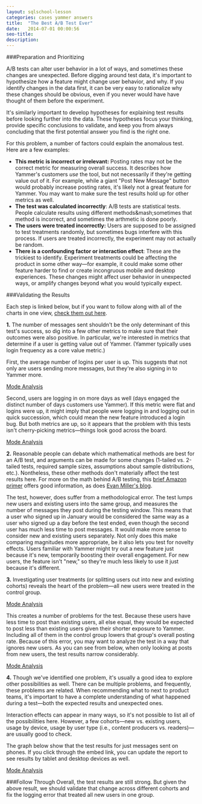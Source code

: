 ```yaml
---
layout: sqlschool-lesson
categories: cases yammer answers
title:  "The Best A/B Test Ever"
date:   2014-07-01 00:00:56
seo-title: 
description: 
---
```


###Preparation and Prioritizing

A/B tests can alter user behavior in a lot of ways, and sometimes these changes are unexpected. Before digging around test data, it's important to hypothesize how a feature might change user behavior, and why. If you identify changes in the data first, it can be very easy to rationalize why these changes should be obvious, even if you never would have have thought of them before the experiment.

It's similarly important to develop hypotheses for explaining test results before looking further into the data. These hypotheses focus your thinking, provide specific conclusions to validate, and keep you from always concluding that the first potential answer you find is the right one.

For this problem, a number of factors could explain the anomalous test. Here are a few examples:

* **This metric is incorrect or irrelevant:** Posting rates may not be the correct metric for measuring overall success. It describes how Yammer's customers *use* the tool, but not necessarily if they're getting value out of it. For example, while a giant "Post New Message" button would probably increase posting rates, it's likely not a great feature for Yammer. You may want to make sure the test results hold up for other metrics as well.
* **The test was calculated incorrectly**: A/B tests are statistical tests. People calculate results using different methods&mash;sometimes that method is incorrect, and sometimes the arthmetic is done poorly. 
* **The users were treated incorrectly:** Users are supposed to be assigned to test treatments randomly, but sometimes bugs interfere with this process. If users are treated incorrectly, the experiment may not actually be random.
* **There is a confounding factor or interaction effect**: These are the trickiest to identify. Experiment treatments could be affecting the product in some other way&mdash;for example, it could make some other feature harder to find or create incongruous mobile and desktop experiences. These changes might affect user behavior in unexpected ways, or amplify changes beyond what you would typically expect.

<div id="solution"></div>
###Validating the Results

Each step is linked below, but if you want to follow along with all of the charts in one view, [check them out here](https://modeanalytics.com/modeanalytics/lists/665647b40bb0/runs/307f7300be05).

**1.** The number of messages sent shouldn't be the only determinant of this test's success, so dig into a few other metrics to make sure that their outcomes were also positive. In particular, we're interested in metrics that determine if a user is getting value out of Yammer. (Yammer typically uses login frequency as a core value metric.)

First, the average number of logins per user is up. This suggests that not only are users sending more messages, but they're also signing in to Yammer more.

<a href="https://modeanalytics.com/benn/reports/ff3bdfe7f1ef/runs/e3dcd3a14b75/embed" class="mode-embed">Mode Analysis</a><script src="https://modeanalytics.com/embed/embed.js"></script>

Second, users are logging in on more days as well (days engaged the distinct number of days customers use Yammer). If this metric were flat and logins were up, it might imply that people were logging in and logging out in quick succession, which could mean the new feature introduced a login bug. But both metrics are up, so it appears that the problem with this tests isn't cherry-picking metrics&mdash;things look good across the board.

<a href="https://modeanalytics.com/benn/reports/9a0426b46f22/runs/efebd36c1884/embed" class="mode-embed">Mode Analysis</a><script src="https://modeanalytics.com/embed/embed.js"></script>

**2.** Reasonable people can debate which mathematical methods are best for an A/B test, and arguments can be made for some changes (1-tailed vs. 2-tailed tests, required sample sizes, assumptions about sample distributions, etc.). Nontheless, these other methods don't materially affect the test results here. For more on the math behind A/B testing, this [brief Amazon primer](https://developer.amazon.com/sdk/ab-testing/reference/ab-math.html) offers good information, as does [Evan Miller's blog](http://www.evanmiller.org/index.html).

The test, however, does suffer from a methodological error. The test lumps new users and existing users into the same group, and measures the number of messages they post during the testing window. This means that a user who signed up in January would be considered the same way as a user who signed up a day before the test ended, even though the second user has much less time to post messages. It would make more sense to consider new and existing users separately. Not only does this make comparing magnitudes more appropriate, be it also lets you test for novelty effects. Users familiar with Yammer might try out a new feature just because it's new, temporarily boosting their overall engagement. For new users, the feature isn't "new," so they're much less likely to use it just because it's different.

**3.** Investigating user treatments (or splitting users out into new and existing cohorts) reveals the heart of the problem&mdash;all new users were treated in the control group.

<a href="https://modeanalytics.com/benn/reports/4a83b254000f/runs/637790980c2e/embed" class="mode-embed">Mode Analysis</a><script src="https://modeanalytics.com/embed/embed.js"></script>

This creates a number of problems for the test. Because these users have less time to post than existing users, all else equal, they would be expected to post less than existing users given their shorter exposure to Yammer. Including all of them in the control group lowers that group's overall posting rate. Because of this error, you may want to analyze the test in a way that ignores new users. As you can see from below, when only looking at posts from new users, the test results narrow considerably.

<a href="https://modeanalytics.com/benn/reports/50e7b028a56b/runs/5a37269eefd0/embed" class="mode-embed">Mode Analysis</a><script src="https://modeanalytics.com/embed/embed.js"></script>

**4.** Though we've identified one problem, it's usually a good idea to explore other possibilities as well. There can be multiple problems, and frequently, these problems are related. When recommending what to next to product teams, it's important to have a complete understanding of what happened during a test&mdash;both the expected results and unexpected ones.

Interaction effects can appear in many ways, so it's not possible to list all of the possibilities here. However, a few cohorts&mdash;new vs. existing users, usage by device, usage by user type (i.e., content producers vs. readers)&mdash;are usually good to check. 

The graph below show that the test results for just messages sent on phones. If you click through the embed link, you can update the report to see results by tablet and desktop devices as well.

<a href="https://modeanalytics.com/modeanalytics/reports/a27b4b41da8b/runs/43337ed65dca/embed" class="mode-embed">Mode Analysis</a><script src="https://modeanalytics.com/embed/embed.js"></script>

###Follow Through
Overall, the test results are still strong. But given the above result, we should validate that change across different cohorts and fix the logging error that treated all new users in one group.